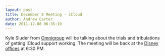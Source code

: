 ```yaml
--- 
layout: post
title: December 8 Meeting - iCloud
author: Andrew Carter
date: 2011-12-08 06:35:19
---
```


Kyle Sluder from [Omnigroup][omnigroup] will be talking about the trials and tribulations of getting iCloud support working. The meeting will be back at the [Disney offices][about] at 6:30 PM.

[omnigroup]: http://www.omnigroup.com
[about]: /about.html